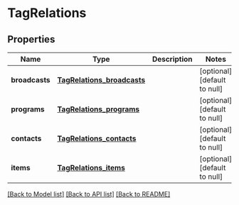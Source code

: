 # TagRelations

## Properties
Name | Type | Description | Notes
------------ | ------------- | ------------- | -------------
**broadcasts** | [**TagRelations_broadcasts**](TagRelations_broadcasts.md) |  | [optional] [default to null]
**programs** | [**TagRelations_programs**](TagRelations_programs.md) |  | [optional] [default to null]
**contacts** | [**TagRelations_contacts**](TagRelations_contacts.md) |  | [optional] [default to null]
**items** | [**TagRelations_items**](TagRelations_items.md) |  | [optional] [default to null]

[[Back to Model list]](../README.md#documentation-for-models) [[Back to API list]](../README.md#documentation-for-api-endpoints) [[Back to README]](../README.md)


